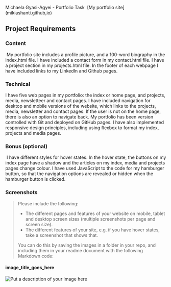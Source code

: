 Michaela Gyasi-Agyei - Portfolio Task
​
[My portfolio site]
(mikiashanti.github,io)
​
## Project Requirements

### Content
​
My portfolio site includes a profile picture, and a 100-word biography in the index.html file. I have included a contact form in my contact.html file. I have a project section in my projects.html file. In the footer of each webpage I have included links to my LinkedIn and Github pages. 

### Technical

I have five web pages in my portfolio: the index or home page, and projects, media, newsletteer and contact pages. I have included navigation for desktop and mobile versions of the website, which links to the projects, media, newsletter and contact pages. If the user is not on the home page, there is also an option to navigate back. My portfolio has been version controlled with Git and deployed on GitHub pages. I have also implemented responsive design principles, including using flexbox to format my index, projects and media pages.

### Bonus (optional)
​
I have different styles for hover states. In the hover state, the buttons on my index page have a shadow and the articles on my index, media and projects pages change colour. I have used JavaScript to the code for my hamburger button, so that the navigation options are revealed or hidden when the hamburger button is clicked.

### Screenshots
> Please include the following:
> - The different pages and features of your website on mobile, tablet and desktop screen sizes (multiple screenshots per page and screen size).
> - The different features of your site, e.g. if you have hover states, take a screenshot that shows that.  
> 
> You can do this by saving the images in a folder in your repo, and including them in your readme document with the following Markdown code: 

####  image_title_goes_here 
![Put a description of your image here](./relative_path_to_file)
